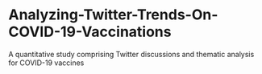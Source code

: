 # Analyzing-Twitter-Trends-On-COVID-19-Vaccinations
A quantitative study comprising Twitter discussions and thematic analysis for COVID-19 vaccines
